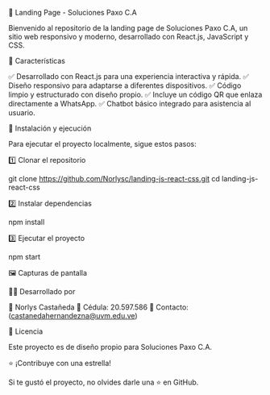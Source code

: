 🚀 Landing Page - Soluciones Paxo C.A

Bienvenido al repositorio de la landing page de Soluciones Paxo C.A, un sitio web responsivo y moderno, desarrollado con React.js, JavaScript y CSS.

📌 Características

✅ Desarrollado con React.js para una experiencia interactiva y rápida.
✅ Diseño responsivo para adaptarse a diferentes dispositivos.
✅ Código limpio y estructurado con diseño propio.
✅ Incluye un código QR que enlaza directamente a WhatsApp.
✅ Chatbot básico integrado para asistencia al usuario.

📂 Instalación y ejecución

Para ejecutar el proyecto localmente, sigue estos pasos:

1️⃣ Clonar el repositorio

 git clone https://github.com/Norlysc/landing-js-react-css.git
 cd landing-js-react-css

2️⃣ Instalar dependencias

 npm install

3️⃣ Ejecutar el proyecto

 npm start

🖼️ Capturas de pantalla 

👩‍💻 Desarrollado por

👤 Norlys Castañeda
📌 Cédula: 20.597.586
📧 Contacto: (castanedahernandezna@uvm.edu.ve)

📜 Licencia

Este proyecto es de diseño propio para Soluciones Paxo C.A.

⭐ ¡Contribuye con una estrella!

Si te gustó el proyecto, no olvides darle una ⭐ en GitHub.